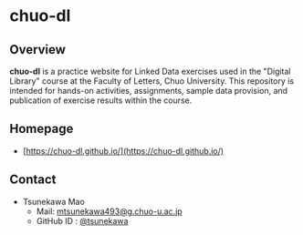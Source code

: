 # chuo-dl



## Overview

**chuo-dl** is a practice website for Linked Data exercises used in the "Digital Library" course at the Faculty of Letters, Chuo University. This repository is intended for hands-on activities, assignments, sample data provision, and publication of exercise results within the course.

## Homepage
* [https://chuo-dl.github.io/](https://chuo-dl.github.io/)

## Contact
* Tsunekawa Mao
  * Mail: mtsunekawa493@g.chuo-u.ac.jp
  * GitHub ID : [@tsunekawa](https://github.com/tsunekawa)
